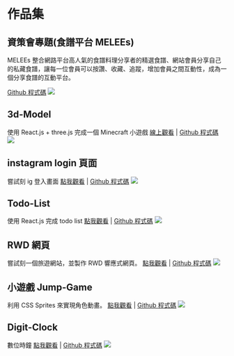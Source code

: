 # 作品集

## 資策會專題(食譜平台 MELEEs)
MELEEs 整合網路平台高人氣的食譜料理分享者的精選食譜、網站會員分享自己的私藏食譜，讓每一位會員可以按讚、收藏、追蹤，增加會員之間互動性，成為一個分享食譜的互動平台。

[Github 程式碼](https://github.com/gemini497586/melees)
![](https://i.imgur.com/uOY2Ig4.jpg)

## 3d-Model
使用 React.js + three.js 完成一個 Minecraft 小遊戲
[線上觀看](https://codesandbox.io/s/kind-silence-e7nq8)
| [Github 程式碼](https://github.com/meleelin/3d-model)
![](https://i.imgur.com/waRou6B.jpg)

## instagram login 頁面
嘗試刻 ig 登入畫面
[點我觀看](https://meleelin.github.io/login/)
| [Github 程式碼](https://github.com/meleelin/login)
![](https://i.imgur.com/74qKAzK.png)

## Todo-List
使用 React.js 完成 todo list
[點我觀看](https://codesandbox.io/s/laughing-bas-rbbut)
| [Github 程式碼](https://github.com/meleelin/todolist)
![](https://i.imgur.com/qWYRx4I.png)

## RWD 網頁
嘗試刻一個旅遊網站，並製作 RWD 響應式網頁。
[點我觀看](https://meleelin.github.io/responsive-web-design-example/)
| [Github 程式碼](https://github.com/meleelin/responsive-web-design-example)
![](https://i.imgur.com/Bxwzzzo.jpg)

## 小遊戲 Jump-Game
利用 CSS Sprites 來實現角色動畫。
[點我觀看](https://meleelin.github.io/jumpgame/)
| [Github 程式碼](https://github.com/meleelin/jumpgame)
![](https://i.imgur.com/lMVLetC.png)

## Digit-Clock
數位時鐘
[點我觀看](https://meleelin.github.io/digit-clock/)
| [Github 程式碼](https://github.com/meleelin/digit-clock)
![](https://i.imgur.com/TZIZTmi.png)




